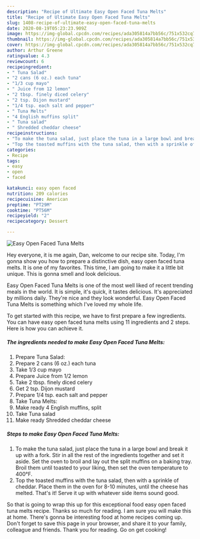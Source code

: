 ```yaml
---
description: "Recipe of Ultimate Easy Open Faced Tuna Melts"
title: "Recipe of Ultimate Easy Open Faced Tuna Melts"
slug: 1408-recipe-of-ultimate-easy-open-faced-tuna-melts
date: 2020-08-19T05:23:23.909Z
image: https://img-global.cpcdn.com/recipes/ada305814a7bb56c/751x532cq70/easy-open-faced-tuna-melts-recipe-main-photo.jpg
thumbnail: https://img-global.cpcdn.com/recipes/ada305814a7bb56c/751x532cq70/easy-open-faced-tuna-melts-recipe-main-photo.jpg
cover: https://img-global.cpcdn.com/recipes/ada305814a7bb56c/751x532cq70/easy-open-faced-tuna-melts-recipe-main-photo.jpg
author: Arthur Greene
ratingvalue: 4.3
reviewcount: 6
recipeingredient:
- " Tuna Salad"
- "2 cans (6 oz.) each tuna"
- "1/3 cup mayo"
- " Juice from 12 lemon"
- "2 tbsp. finely diced celery"
- "2 tsp. Dijon mustard"
- "1/4 tsp. each salt and pepper"
- " Tuna Melts"
- "4 English muffins split"
- " Tuna salad"
- " Shredded cheddar cheese"
recipeinstructions:
- "To make the tuna salad, just place the tuna in a large bowl and break it up with a fork. Stir in all the rest of the ingredients together and set it aside. Set the oven to broil and lay out the split muffins on a baking tray. Broil them until toasted to your liking, then set the oven temperature to 400°F."
- "Top the toasted muffins with the tuna salad, then with a sprinkle of cheddar. Place them in the oven for 8-10 minutes, until the cheese has melted. That&#39;s it! Serve it up with whatever side items sound good."
categories:
- Recipe
tags:
- easy
- open
- faced

katakunci: easy open faced 
nutrition: 209 calories
recipecuisine: American
preptime: "PT29M"
cooktime: "PT56M"
recipeyield: "2"
recipecategory: Dessert

---
```



![Easy Open Faced Tuna Melts](https://img-global.cpcdn.com/recipes/ada305814a7bb56c/751x532cq70/easy-open-faced-tuna-melts-recipe-main-photo.jpg)

Hey everyone, it is me again, Dan, welcome to our recipe site. Today, I'm gonna show you how to prepare a distinctive dish, easy open faced tuna melts. It is one of my favorites. This time, I am going to make it a little bit unique. This is gonna smell and look delicious.

Easy Open Faced Tuna Melts is one of the most well liked of recent trending meals in the world. It is simple, it's quick, it tastes delicious. It's appreciated by millions daily. They're nice and they look wonderful. Easy Open Faced Tuna Melts is something which I've loved my whole life.




To get started with this recipe, we have to first prepare a few ingredients. You can have easy open faced tuna melts using 11 ingredients and 2 steps. Here is how you can achieve it.

<!--inarticleads1-->

##### The ingredients needed to make Easy Open Faced Tuna Melts:

1. Prepare  Tuna Salad:
1. Prepare 2 cans (6 oz.) each tuna
1. Take 1/3 cup mayo
1. Prepare  Juice from 1/2 lemon
1. Take 2 tbsp. finely diced celery
1. Get 2 tsp. Dijon mustard
1. Prepare 1/4 tsp. each salt and pepper
1. Take  Tuna Melts:
1. Make ready 4 English muffins, split
1. Take  Tuna salad
1. Make ready  Shredded cheddar cheese




<!--inarticleads2-->

##### Steps to make Easy Open Faced Tuna Melts:

1. To make the tuna salad, just place the tuna in a large bowl and break it up with a fork. Stir in all the rest of the ingredients together and set it aside. Set the oven to broil and lay out the split muffins on a baking tray. Broil them until toasted to your liking, then set the oven temperature to 400°F.
1. Top the toasted muffins with the tuna salad, then with a sprinkle of cheddar. Place them in the oven for 8-10 minutes, until the cheese has melted. That&#39;s it! Serve it up with whatever side items sound good.




So that is going to wrap this up for this exceptional food easy open faced tuna melts recipe. Thanks so much for reading. I am sure you will make this at home. There's gonna be interesting food at home recipes coming up. Don't forget to save this page in your browser, and share it to your family, colleague and friends. Thank you for reading. Go on get cooking!
